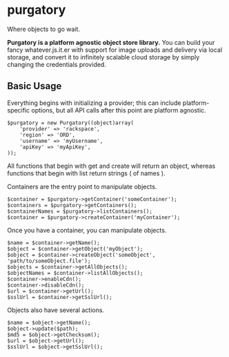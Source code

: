 purgatory
=========

Where objects to go wait.

**Purgatory is a platform agnostic object store library.** 
You can build your fancy whatever.js.it.er with support for image uploads and delivery via local storage, 
and convert it to infinitely scalable cloud storage by simply changing the credentials provided. 

## Basic Usage

Everything begins with initializing a provider; this can include platform-specific options, but all API calls after this point are platform agnostic.

```
$purgatory = new Purgatory((object)array(
    'provider' => 'rackspace',
    'region' => 'ORD',
    'username' => 'myUsername',
    'apiKey' => 'myApiKey',
));
```

All functions that begin with get and create will return an object, whereas functions that begin with list return strings ( of names ).

Containers are the entry point to manipulate objects.

```
$container = $purgatory->getContainer('someContainer');
$containers = $purgatory->getContainers();
$containerNames = $purgatory->listContainers();
$container = $purgatory->createContainer('myContainer');
```

Once you have a container, you can manipulate objects.

```
$name = $container->getName();
$object = $container->getObject('myObject');
$object = $container->createObject('someObject', 'path/to/someObject.file');
$objects = $container->getAllObjects();
$objectNames = $container->listAllObjects();
$container->enableCdn();
$container->disableCdn();
$url = $container->getUrl();
$sslUrl = $container->getSslUrl();
```

Objects also have several actions.

```
$name = $object->getName();
$object->update($path);
$md5 = $object->getChecksum();
$url = $object->getUrl();
$sslUrl = $object->getSslUrl();
```
